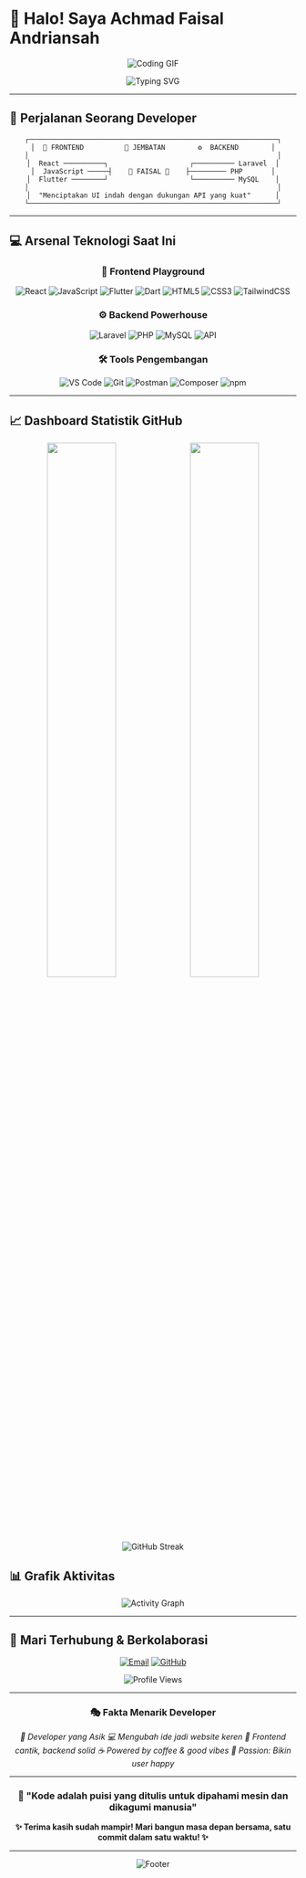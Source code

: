 # 🚀 Halo! Saya **Achmad Faisal Andriansah**

<div align="center">
  
  ![Coding GIF](https://media.giphy.com/media/qgQUggAC3Pfv687qPC/giphy.gif)
  
 ![Typing SVG](https://readme-typing-svg.herokuapp.com?font=JetBrains+Mono&size=35&duration=2000&pause=800&color=00D9FF&center=true&vCenter=true&width=800&lines=Frontend+Developer;Membangun+Pengalaman+Digital;Selalu+Belajar%2C+Selalu+Berkembang;Kode+%2B+Kopi+%3D+Keajaiban+%E2%9C%A8)
  
  
</div>

---

## 🎯 **Perjalanan Seorang Developer**

<div align="center">

```ascii
┌─────────────────────────────────────────────────────────────┐
│  🎨 FRONTEND          🔗 JEMBATAN        ⚙️  BACKEND        │
│                                                             │
│  React ──────────┐                    ┌────────── Laravel  │
│  JavaScript ─────┤    🧠 FAISAL 🧠    ├───────── PHP       │
│  Flutter ────────┘                    └────────── MySQL    │
│                                                             │
│  "Menciptakan UI indah dengan dukungan API yang kuat"      │
└─────────────────────────────────────────────────────────────┘
```

</div>

---

## 💻 **Arsenal Teknologi Saat Ini**

<div align="center">

### 🎨 **Frontend Playground**
![React](https://img.shields.io/badge/React-61DAFB?style=for-the-badge&logo=react&logoColor=black)
![JavaScript](https://img.shields.io/badge/JavaScript-F7DF1E?style=for-the-badge&logo=javascript&logoColor=black)
![Flutter](https://img.shields.io/badge/Flutter-02569B?style=for-the-badge&logo=flutter&logoColor=white)
![Dart](https://img.shields.io/badge/Dart-0175C2?style=for-the-badge&logo=dart&logoColor=white)
![HTML5](https://img.shields.io/badge/HTML5-E34F26?style=for-the-badge&logo=html5&logoColor=white)
![CSS3](https://img.shields.io/badge/CSS3-1572B6?style=for-the-badge&logo=css3&logoColor=white)
![TailwindCSS](https://img.shields.io/badge/Tailwind_CSS-38B2AC?style=for-the-badge&logo=tailwind-css&logoColor=white)

### ⚙️ **Backend Powerhouse**
![Laravel](https://img.shields.io/badge/Laravel-FF2D20?style=for-the-badge&logo=laravel&logoColor=white)
![PHP](https://img.shields.io/badge/PHP-777BB4?style=for-the-badge&logo=php&logoColor=white)
![MySQL](https://img.shields.io/badge/MySQL-4479A1?style=for-the-badge&logo=mysql&logoColor=white)
![API](https://img.shields.io/badge/REST_API-FF6B35?style=for-the-badge&logo=api&logoColor=white)

### 🛠️ **Tools Pengembangan**
![VS Code](https://img.shields.io/badge/VS_Code-007ACC?style=for-the-badge&logo=visual-studio-code&logoColor=white)
![Git](https://img.shields.io/badge/Git-F05032?style=for-the-badge&logo=git&logoColor=white)
![Postman](https://img.shields.io/badge/Postman-FF6C37?style=for-the-badge&logo=postman&logoColor=white)
![Composer](https://img.shields.io/badge/Composer-885630?style=for-the-badge&logo=composer&logoColor=white)
![npm](https://img.shields.io/badge/npm-CB3837?style=for-the-badge&logo=npm&logoColor=white)

</div>

---

## 📈 **Dashboard Statistik GitHub**

<div align="center">
  
  <img width="49%" src="https://github-readme-stats.vercel.app/api?username=faisalandriansah&show_icons=true&theme=radical&hide_border=true&count_private=true"/>
  <img width="49%" src="https://github-readme-stats.vercel.app/api/top-langs/?username=faisalandriansah&layout=compact&theme=radical&hide_border=true"/>
  
</div>

<div align="center">
  
  ![GitHub Streak](https://streak-stats.demolab.com/?user=faisalandriansah&theme=radical&hide_border=true)
  
</div>

## 📊 **Grafik Aktivitas**

<div align="center">

![Activity Graph](https://github-readme-activity-graph.vercel.app/graph?username=faisalandriansah&theme=react-dark&hide_border=true&area=true)

</div>

---

## 🤝 **Mari Terhubung & Berkolaborasi**

<div align="center">

[![Email](https://img.shields.io/badge/📧_Email-D14836?style=for-the-badge&logo=gmail&logoColor=white)](mailto:andriansahachmad438@gmail.com)
[![GitHub](https://img.shields.io/badge/👨‍💻_GitHub-181717?style=for-the-badge&logo=github&logoColor=white)](https://github.com/faisalandriansah)

![Profile Views](https://komarev.com/ghpvc/?username=faisalandriansah&color=brightgreen&style=for-the-badge&label=PENGUNJUNG+PROFIL)

</div>

---

<div align="center">

### 🎭 **Fakta Menarik Developer**

*🚀 Developer yang Asik*
*💻 Mengubah ide jadi website keren*
*📱 Frontend cantik, backend solid*
*☕ Powered by coffee & good vibes*
*🎯 Passion: Bikin user happy*

---

### 💫 **"Kode adalah puisi yang ditulis untuk dipahami mesin dan dikagumi manusia"**

**✨ Terima kasih sudah mampir! Mari bangun masa depan bersama, satu commit dalam satu waktu! ✨**

</div>

---

<div align="center">
  
  ![Footer](https://capsule-render.vercel.app/api?type=waving&color=gradient&height=100&section=footer)
  
</div>
